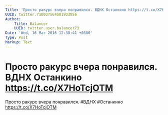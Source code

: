 ```yaml
---
Title: 'Просто ракурс вчера понравился. ВДНХ Останкино https://t.co/X7HoTcjOTM'
UUID: twitter.710037564581933056
Author:
    Title: Balancer
    UUID: twitter.user.balancer73
Date: 'Wed, 16 Mar 2016 12:38:41 +0300'
Type: Post
Markup: Text
---
```


# Просто ракурс вчера понравился. ВДНХ Останкино https://t.co/X7HoTcjOTM

Просто ракурс вчера понравился. #ВДНХ #Останкино
https://t.co/X7HoTcjOTM